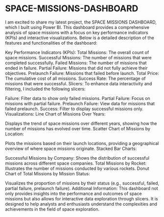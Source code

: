 # SPACE-MISSIONS-DASHBOARD

I am excited to share my latest project, the SPACE MISSIONS DASHBOARD, which I built using Power BI. This dashboard provides a comprehensive analysis of space missions with a focus on key performance indicators (KPIs) and interactive visualizations. Below is a detailed description of the features and functionalities of the dashboard:

Key Performance Indicators (KPIs):
Total Missions: The overall count of space missions.
Successful Missions: The number of missions that were completed successfully.
Failed Missions: The number of missions that ended in failure.
Partial Failure: Missions that did not fully achieve their objectives.
Prelaunch Failure: Missions that failed before launch.
Total Price: The cumulative cost of all missions.
Success Rate: The percentage of missions that were successful.
Slicers:
To enhance data interactivity and filtering, I included the following slicers:

Failure: Filter data to show only failed missions.
Partial Failure: Focus on missions with partial failure.
Prelaunch Failure: View data for missions that failed prelaunch.
Success: Filter to display successful missions only.
Visualizations:
Line Chart of Missions Over Years:

Displays the trend of space missions over different years, showing how the number of missions has evolved over time.
Scatter Chart of Missions by Location:

Plots the missions based on their launch locations, providing a geographical overview of where space missions originate.
Stacked Bar Charts:

Successful Missions by Company: Shows the distribution of successful missions across different space companies.
Total Missions by Rocket: Illustrates the number of missions conducted by various rockets.
Donut Chart of Total Missions by Mission Status:

Visualizes the proportion of missions by their status (e.g., successful, failed, partial failure, prelaunch failure).
Additional Information:
This dashboard not only provides insights into the performance and outcomes of space missions but also allows for interactive data exploration through slicers. It is designed to help analysts and enthusiasts understand the complexities and achievements in the field of space exploration.
